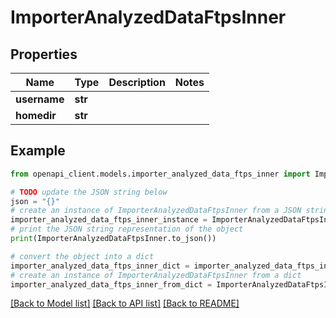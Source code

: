 # ImporterAnalyzedDataFtpsInner


## Properties

Name | Type | Description | Notes
------------ | ------------- | ------------- | -------------
**username** | **str** |  | 
**homedir** | **str** |  | 

## Example

```python
from openapi_client.models.importer_analyzed_data_ftps_inner import ImporterAnalyzedDataFtpsInner

# TODO update the JSON string below
json = "{}"
# create an instance of ImporterAnalyzedDataFtpsInner from a JSON string
importer_analyzed_data_ftps_inner_instance = ImporterAnalyzedDataFtpsInner.from_json(json)
# print the JSON string representation of the object
print(ImporterAnalyzedDataFtpsInner.to_json())

# convert the object into a dict
importer_analyzed_data_ftps_inner_dict = importer_analyzed_data_ftps_inner_instance.to_dict()
# create an instance of ImporterAnalyzedDataFtpsInner from a dict
importer_analyzed_data_ftps_inner_from_dict = ImporterAnalyzedDataFtpsInner.from_dict(importer_analyzed_data_ftps_inner_dict)
```
[[Back to Model list]](../README.md#documentation-for-models) [[Back to API list]](../README.md#documentation-for-api-endpoints) [[Back to README]](../README.md)


